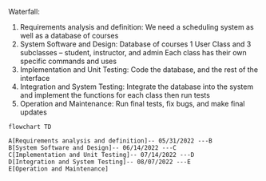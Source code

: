 Waterfall:
 1.	Requirements analysis and definition:
     We need a scheduling system as well as a database of courses    
 2.	System Software and Design:
     Database of courses
     1 User Class and 3 subclasses – student, instructor, and admin
     Each class has their own specific commands and uses
 3.	Implementation and Unit Testing:
		   Code the database, and the rest of the interface
 4.	Integration and System Testing:
		   Integrate the database into the system and implement the functions for each class then run tests
 5.	Operation and Maintenance:
	  	 Run final tests, fix bugs, and make final updates
```mermaid
flowchart TD

A[Requirements analysis and definition]-- 05/31/2022 ---B
B[System Software and Design]-- 06/14/2022 ---C
C[Implementation and Unit Testing]-- 07/14/2022 ---D
D[Integration and System Testing]-- 08/07/2022 ---E
E[Operation and Maintenance]
```
